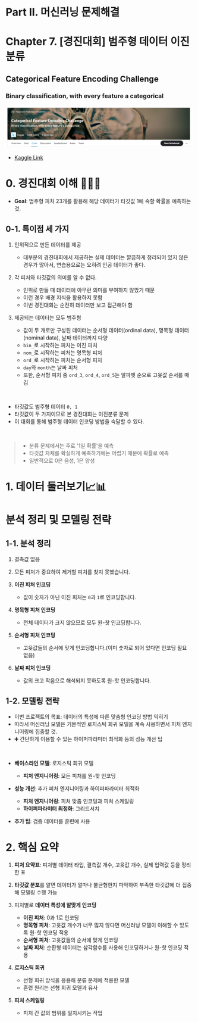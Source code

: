 # **Part II. 머신러닝 문제해결**








# **Chapter 7. [경진대회] 범주형 데이터 이진분류**
## Categorical Feature Encoding Challenge
### Binary classification, with every feature a categorical

![img](./img/2-6-1.png)

- [Kaggle Link](https://www.kaggle.com/competitions/cat-in-the-dat)



# 0. 경진대회 이해 💁🏻‍♂️

- **Goal**: 범주형 피처 23개를 활용해 해당 데이터가 타깃값 1에 속할 확률을 예측하는 것.

## 0-1. 특이점 세 가지

1. 인위적으로 만든 데이터를 제공
    - 대부분의 경진대회에서 제공하는 실제 데이터는 깔끔하게 정리되어 있지 않은 경우가 많아서, 연습용으로는 오히려 인공 데이터가 좋다.
    


2. 각 피처와 타깃값의 의미를 알 수 없다.
    - 인위로 만들 때 데이터에 아무런 의미를 부여하지 않았기 때문
    - 이런 경우 배경 지식을 활용하지 못함
    - 이번 경진대회는 순전히 데이터만 보고 접근해야 함


3. 제공되는 데이터는 모두 범주형
    - 값이 두 개로만 구성된 데이터는 순서형 데이터(ordinal data), 명목형 데이터(nominal data), 날짜 데이터까지 다양
    - `bin_`로 시작하는 피처는 이진 피처
    - `nom_`로 시작하는 피처는 명목형 피처
    - `ord_`로 시작하는 피처는 순서형 피처
    - `day`와 `month`는 날짜 피처
    - 또한, 순서형 피처 중 `ord_3`, `ord_4`, `ord_5`는 알파벳 순으로 고윳값 순서를 매김




</br>

- 타깃값도 범주형 데이터 `0, 1`
- 타깃값이 두 가지이므로 본 경진대회는 이진분류 문제
- 이 대회를 통해 범주형 데이터 인코딩 방법을 숙달할 수 있다.


</br>

> - 분류 문제에서는 주로 '1일 확률'을 예측 
> - 타깃값 자체를 확실하게 예측하기에는 어렵기 때문에 확률로 예측
> - 일반적으로 0은 음성, 1은 양성







    
# 1. 데이터 둘러보기📈📊


# 분석 정리 및 모델링 전략

## 1-1. 분석 정리

1. 결측값 없음
    
2. 모든 피처가 중요하여 제거할 피처를 찾지 못했습니다.

3. **이진 피처 인코딩**
    - 값이 숫자가 아닌 이진 피처는 `0`과 `1`로 인코딩합니다.

4. **명목형 피처 인코딩**
    - 전체 데이터가 크지 않으므로 모두 원-핫 인코딩합니다.

5. **순서형 피처 인코딩**
    - 고윳값들의 순서에 맞게 인코딩합니다.(이미 숫자로 되어 있다면 인코딩 필요 없음)

6. **날짜 피처 인코딩**
    - 값의 크고 작음으로 해석되지 못하도록 원-핫 인코딩합니다.



## 1-2. 모델링 전략

- 이번 프로젝트의 목표: 데이터의 특성에 따른 맞춤형 인코딩 방법 익히기
- 따라서 머신러닝 모델은 기본적인 로지스틱 회귀 모델을 계속 사용하면서 피처 엔지니어링에 집중할 것.
- ➕ 간단하게 이용할 수 있는 하이퍼파라미터 최적화 등의 성능 개선 팁

</br>

- **베이스라인 모델**: 로지스틱 회귀 모델
    - **피처 엔지니어링**: 모든 피처를 원-핫 인코딩


- **성능 개선**: 추가 피처 엔지니어링과 하이퍼파라미터 최적화
    - **피처 엔지니어링**: 피처 맞춤 인코딩과 피처 스케일링
    - **하이퍼파라미터 최정화**: 그리드서치


- **추가 팁**: 검증 데이터를 훈련에 사용




# 2. 핵심 요약

1. **피처 요약표**: 피처별 데이터 타입, 결측값 개수, 고윳값 개수, 실제 입력값 등을 정리한 표

2. **타깃값 분포**를 알면 데이터가 얼마나 불균형한지 파악하여 부족한 타깃값에 더 집중해 모델링 수행 가능

3. 피처별로 **데이터 특성에 알맞게 인코딩**
    - **이진 피처**: 0과 1로 인코딩
    - **명목형 피처**: 고윳값 개수가 너무 많지 않다면 머신러닝 모델이 이해할 수 있도록 원-핫 인코딩 적용
    - **순서형 피처**: 고윳값들의 순서에 맞게 인코딩
    - **날짜 피처**: 순환형 데이터는 삼각함수를 사용해 인코딩하거나 원-핫 인코딩 적용

4. **로지스틱 회귀**
    - 선형 회귀 방식을 응용해 분류 문제에 적용한 모델
    - 훈련 원리는 선형 회귀 모델과 유사

5. **피처 스케일링**
    - 피처 간 값의 범위를 일치시키는 작업
